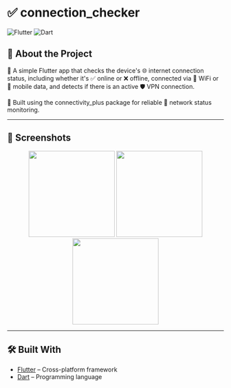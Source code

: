 #  ✅ connection_checker
![Flutter](https://img.shields.io/badge/Flutter-Framework-blue)
![Dart](https://img.shields.io/badge/Dart-Language-blueviolet)


## 📖 About the Project
🚀 A simple Flutter app that checks the device's 🌐 internet connection status, including whether it's ✅ online or ❌ offline, connected via 📶 WiFi or 📱 mobile data, and detects if there is an active 🛡️ VPN connection.

🔧 Built using the connectivity_plus package for reliable 📡 network status monitoring.

---

## 📱 Screenshots

<p align="center">
  <img src="screenshoots/connection1.jpg" width="200" />
  <img src="screenshoots/connection2.jpg" width="200" />
  <img src="screenshoots/connection3.jpg" width="200" />

</p>

---

## 🛠️ Built With
- [Flutter](https://flutter.dev/) – Cross-platform framework  
- [Dart](https://dart.dev/) – Programming language  








